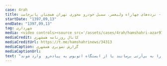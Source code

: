 ```yaml
---
case: 4rah
title: گزارش همشهری - نرده‌های چهاراه ولیعصر، سمبل خودرو محوری تهران همچنان پابرجاست
startDate: "1397,09,13"
endDate: "1397,09,13"
tag: شهرداری
media: <video controls><source src='/assets/cases/4rah/hamshahri-azar97.MP4' type='video/mp4'>مرورگر شما از پخش‌کننده ویدئو پشتیبانی نمی‌کند</video>
mediaCredit: کانال روزنامه همشهری  
mediaCreditUrl: https://t.me/hamshahrinews/34313
mediaCaption: گزارش تصویری همشهری
mediaCaptionUrl:  
text: "نرده های چهار راه ولیعصر پس از تجمع امروز عصر ۱۲ گروه مردمی باز هم برداشته نشدند. این نرده ها اگرچه نماد خودرومحوری در پرترددترین تقاطع تهران محسوب می شوند اما با وجود اين، پليس امنيت جلوي كار را بازهم گرفت تا نرده‌ها همچنان مانع بزرگي بر سر راه عابران پياده به ويژه سالمندان و معلولان باشند. اين باعث شده تا برخي به سختی از لابه‌لای نرده خود را به بي‌آرتی برسانند يا از ايستگاه اتوبوس به پياده‌رو  وارد شوند."
---
```


